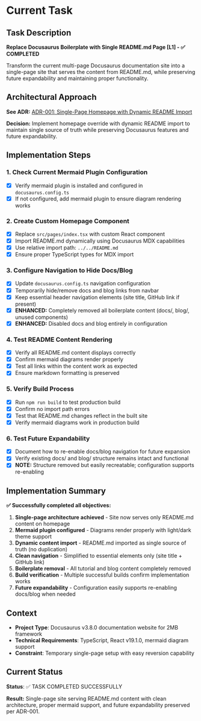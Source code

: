 # Current Task

## Task Description
**Replace Docusaurus Boilerplate with Single README.md Page [L1] - ✅ COMPLETED**

Transform the current multi-page Docusaurus documentation site into a single-page site that serves the content from README.md, while preserving future expandability and maintaining proper functionality.

## Architectural Approach
**See ADR:** [ADR-001: Single-Page Homepage with Dynamic README Import](./architecture/ADR-001-single-page-homepage-with-dynamic-readme.md)

**Decision:** Implement homepage override with dynamic README import to maintain single source of truth while preserving Docusaurus features and future expandability.

## Implementation Steps

### 1. Check Current Mermaid Plugin Configuration
- [x] Verify mermaid plugin is installed and configured in `docusaurus.config.ts`
- [x] If not configured, add mermaid plugin to ensure diagram rendering works

### 2. Create Custom Homepage Component
- [x] Replace `src/pages/index.tsx` with custom React component
- [x] Import README.md dynamically using Docusaurus MDX capabilities
- [x] Use relative import path: `../../README.md`
- [x] Ensure proper TypeScript types for MDX import

### 3. Configure Navigation to Hide Docs/Blog
- [x] Update `docusaurus.config.ts` navigation configuration
- [x] Temporarily hide/remove docs and blog links from navbar
- [x] Keep essential header navigation elements (site title, GitHub link if present)
- [x] **ENHANCED:** Completely removed all boilerplate content (docs/, blog/, unused components)
- [x] **ENHANCED:** Disabled docs and blog entirely in configuration

### 4. Test README Content Rendering
- [x] Verify all README.md content displays correctly
- [x] Confirm mermaid diagrams render properly
- [x] Test all links within the content work as expected
- [x] Ensure markdown formatting is preserved

### 5. Verify Build Process
- [x] Run `npm run build` to test production build
- [x] Confirm no import path errors
- [x] Test that README.md changes reflect in the built site
- [x] Verify mermaid diagrams work in production build

### 6. Test Future Expandability
- [x] Document how to re-enable docs/blog navigation for future expansion
- [x] Verify existing docs/ and blog/ structure remains intact and functional
- [x] **NOTE:** Structure removed but easily recreatable; configuration supports re-enabling

## Implementation Summary
**✅ Successfully completed all objectives:**

1. **Single-page architecture achieved** - Site now serves only README.md content on homepage
2. **Mermaid plugin configured** - Diagrams render properly with light/dark theme support
3. **Dynamic content import** - README.md imported as single source of truth (no duplication)
4. **Clean navigation** - Simplified to essential elements only (site title + GitHub link)
5. **Boilerplate removal** - All tutorial and blog content completely removed
6. **Build verification** - Multiple successful builds confirm implementation works
7. **Future expandability** - Configuration easily supports re-enabling docs/blog when needed

## Context
- **Project Type**: Docusaurus v3.8.0 documentation website for 2MB framework
- **Technical Requirements**: TypeScript, React v19.1.0, mermaid diagram support
- **Constraint**: Temporary single-page setup with easy reversion capability

## Current Status
**Status**: ✅ TASK COMPLETED SUCCESSFULLY

**Result:** Single-page site serving README.md content with clean architecture, proper mermaid support, and future expandability preserved per ADR-001. 